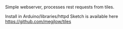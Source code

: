 Simple webserver, processes rest requests from tiles.

Install in Arduino/libraries/httpd Sketch is available here https://github.com/megjlow/tiles
